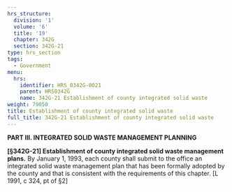 ```yaml
---
hrs_structure:
  division: '1'
  volume: '6'
  title: '19'
  chapter: 342G
  section: 342G-21
type: hrs_section
tags:
  - Government
menu:
  hrs:
    identifier: HRS_0342G-0021
    parent: HRS0342G
    name: 342G-21 Establishment of county integrated solid waste
weight: 79050
title: Establishment of county integrated solid waste
full_title: 342G-21 Establishment of county integrated solid waste
---
```

**PART III. INTEGRATED SOLID WASTE MANAGEMENT PLANNING**

**[§342G-21] Establishment of county integrated solid waste management plans.** By January 1, 1993, each county shall submit to the office an integrated solid waste management plan that has been formally adopted by the county and that is consistent with the requirements of this chapter. [L 1991, c 324, pt of §2]
